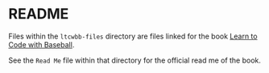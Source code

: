 # README
Files within the `ltcwbb-files` directory are files linked  for the book [Learn to Code with Baseball](https://codebaseball.com).

See the `Read Me` file within that directory for the official read me of the book.
